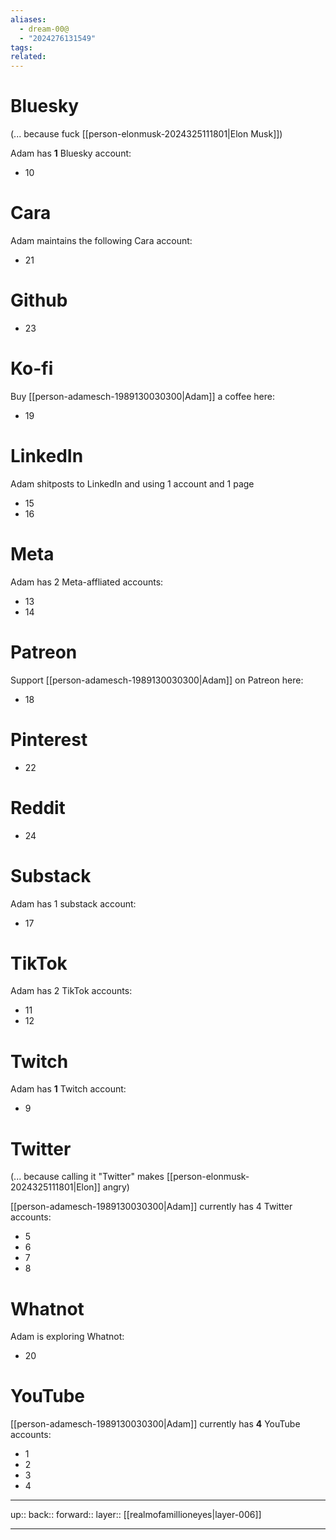 ```yaml
---
aliases:
  - dream-00@
  - "2024276131549"
tags: 
related:
---
```


# Bluesky

(... because fuck [[person-elonmusk-2024325111801|Elon Musk]])

Adam has **1** Bluesky account:

- 10

# Cara

Adam maintains the following Cara account:

- 21

# Github

- 23

# Ko-fi

Buy [[person-adamesch-1989130030300|Adam]] a coffee here:

- 19

# LinkedIn

Adam shitposts to LinkedIn and using 1 account and 1 page

- 15
- 16

# Meta

Adam has 2 Meta-affliated accounts:

- 13
- 14

# Patreon

Support [[person-adamesch-1989130030300|Adam]] on Patreon here:

- 18

# Pinterest

- 22

# Reddit

- 24

# Substack

Adam has 1 substack account:

- 17

# TikTok

Adam has 2 TikTok accounts:

- 11
- 12

# Twitch

Adam has **1** Twitch account:

- 9

# Twitter

(... because calling it "Twitter" makes [[person-elonmusk-2024325111801|Elon]] angry)

[[person-adamesch-1989130030300|Adam]] currently has 4 Twitter accounts:

- 5
- 6
- 7
- 8

# Whatnot

Adam is exploring Whatnot:

- 20

# YouTube

[[person-adamesch-1989130030300|Adam]] currently has **4** YouTube accounts:

- 1
- 2
- 3
- 4


***

up:: 
back:: 
forward:: 
layer:: [[realmofamillioneyes|layer-006]]

***
